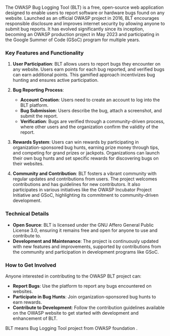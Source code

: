 The OWASP Bug Logging Tool (BLT) is a free, open-source web application designed to enable users to report software or hardware bugs found on any website. Launched as an official OWASP project in 2016, BLT encourages responsible disclosure and improves internet security by allowing anyone to submit bug reports. It has evolved significantly since its inception, becoming an OWASP production project in May 2023 and participating in the Google Summer of Code (GSoC) program for multiple years.

### Key Features and Functionality

1. **User Participation**: BLT allows users to report bugs they encounter on any website. Users earn points for each bug reported, and verified bugs can earn additional points. This gamified approach incentivizes bug hunting and ensures active participation.

2. **Bug Reporting Process**:
   - **Account Creation**: Users need to create an account to log into the BLT platform.
   - **Bug Submission**: Users describe the bug, attach a screenshot, and submit the report.
   - **Verification**: Bugs are verified through a community-driven process, where other users and the organization confirm the validity of the report.

3. **Rewards System**: Users can win rewards by participating in organization-sponsored bug hunts, earning prize money through tips, and competing for grand prizes or jackpots. Organizations can launch their own bug hunts and set specific rewards for discovering bugs on their websites.

4. **Community and Contribution**: BLT fosters a vibrant community with regular updates and contributions from users. The project welcomes contributions and has guidelines for new contributors. It also participates in various initiatives like the OWASP Incubator Project Initiative and GSoC, highlighting its commitment to community-driven development.

### Technical Details

- **Open Source**: BLT is licensed under the GNU Affero General Public License 3.0, ensuring it remains free and open for anyone to use and contribute to.
- **Development and Maintenance**: The project is continuously updated with new features and improvements, supported by contributions from the community and participation in development programs like GSoC.

### How to Get Involved

Anyone interested in contributing to the OWASP BLT project can:
- **Report Bugs**: Use the platform to report any bugs encountered on websites.
- **Participate in Bug Hunts**: Join organization-sponsored bug hunts to earn rewards.
- **Contribute to Development**: Follow the contribution guidelines available on the OWASP website to get started with development and enhancement of BLT.

BLT means Bug Logging Tool project from OWASP foundation .